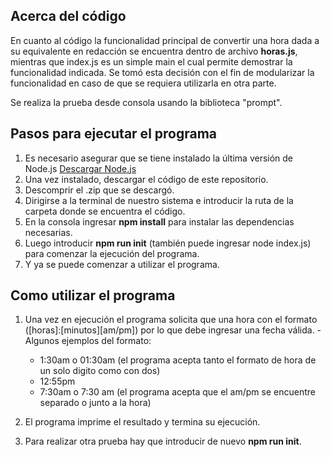 ## Acerca del código
En cuanto al código la funcionalidad principal de convertir una hora dada a su equivalente en redacción se encuentra dentro de archivo **horas.js**, mientras que index.js  es un simple main el cual permite demostrar la funcionalidad indicada. Se tomó esta decisión con el fin de modularizar la funcionalidad en caso de que se requiera utilizarla en otra parte.

Se realiza la prueba desde consola usando la biblioteca "prompt".
## Pasos para ejecutar el programa
  1. Es necesario asegurar que se tiene instalado la última versión de Node.js [Descargar Node.js](https://nodejs.org/es/download/)
  2. Una vez instalado, descargar el código de este repositorio.
  3. Descomprir el .zip que se descargó.
  4. Dirigirse a la terminal de nuestro sistema e introducir la ruta de la carpeta donde se encuentra el código.
  5. En la consola ingresar **npm install** para instalar las dependencias necesarias.
  6. Luego introducir **npm run init** (también puede ingresar node index.js) para comenzar la ejecución del programa.
  7. Y ya se puede comenzar a utilizar el programa.
## Como utilizar el programa
  1. Una vez en ejecución el programa solicita que una hora con el formato ([horas]:[minutos][am/pm]) por lo que debe ingresar una fecha válida.
    -Algunos ejemplos del formato:
      - 1:30am o 01:30am (el programa acepta tanto el formato de hora de un solo digito como con dos)
      - 12:55pm
      - 7:30am o 7:30 am (el programa acepta que el am/pm se encuentre separado o junto a la hora)
      
   2. El programa imprime el resultado y termina su ejecución. 
   3. Para realizar otra prueba hay que introducir de nuevo **npm run init**.
      
  

